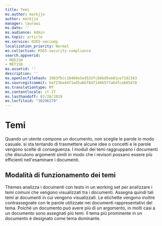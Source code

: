 ```yaml
---
title: Temi
ms.author: markjjo
author: markjjo
manager: laurawi
ms.date: ''
ms.audience: Admin
ms.topic: article
ms.service: O365-seccomp
localization_priority: Normal
ms.collection: M365-security-compliance
search.appverid:
- MOE150
- MET150
ms.assetid: ''
description: ''
ms.openlocfilehash: 1983fbcc16469e5ed533fcb6bd5ee01ce7182163
ms.sourcegitcommit: baf23be44f1ed5abbf84f140b5ffa64fce605478
ms.translationtype: MT
ms.contentlocale: it-IT
ms.lasthandoff: 02/26/2019
ms.locfileid: "30296279"
---
```

# <a name="themes"></a>Temi

Quando un utente compone un documento, non sceglie le parole in modo casuale. si sta tentando di trasmettere alcune idee o concetti e le parole vengono scelte di conseguenza. I moduli dei temi raggruppano i documenti che discutono argomenti simili in modo che i revisori possano essere più efficienti nell'esaminare i documenti.

## <a name="how-does-themes-work"></a>Modalità di funzionamento dei temi
Themes analizza i documenti con testo in un working set per analizzare i temi comuni che vengono visualizzati tra i documenti. Assegna quindi tali temi ai documenti in cui vengono visualizzati. Le etichette vengono inoltre contrassegnate con le parole utilizzate nei documenti rappresentativi del tema. Poiché un documento può avere più di un argomento, in molti casi a un documento sono assegnati più temi. Il tema più prominente in un documento è designato come tema dominante.